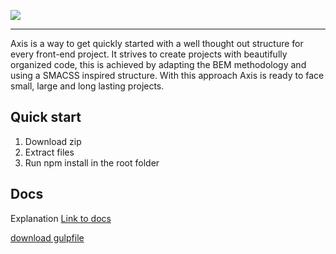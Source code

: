 ![](https://i.gyazo.com/52004f847a41f81253f96eeb5ddd73e0.png)
***
Axis is a way to get quickly started with a well thought out structure for every front-end project. It strives to create projects with beautifully organized code, this is achieved by adapting the BEM methodology and using a SMACSS inspired structure. With this approach Axis is ready to face small, large and long lasting projects.

## Quick start
1. Download zip
2. Extract files
3. Run npm install in the root folder

## Docs
Explanation
[Link to docs](https://github.com/MartijnKeesmaat/Project-Axis/wiki)

[download gulpfile](https://raw.githubusercontent.com/MartijnKeesmaat/Project-Axis/master/gulpfile.js)
